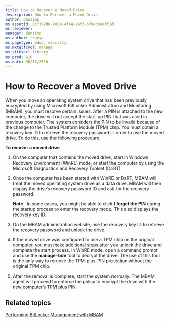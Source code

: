 ```yaml
---
title: How to Recover a Moved Drive
description: How to Recover a Moved Drive
author: dansimp
ms.assetid: 0c7199d8-9463-4f44-9af3-b70eceeaff1d
ms.reviewer: 
manager: dansimp
ms.author: tracyp
ms.pagetype: mdop, security
ms.mktglfcycl: manage
ms.sitesec: library
ms.prod: w10
ms.date: 06/16/2016
---
```



# How to Recover a Moved Drive


When you move an operating system drive that has been previously encrypted by using Microsoft BitLocker Administration and Monitoring (MBAM), you must resolve certain issues. After a PIN is attached to the new computer, the drive will not accept the start-up PIN that was used in previous computer. The system considers the PIN to be invalid because of the change to the Trusted Platform Module (TPM) chip. You must obtain a recovery key ID to retrieve the recovery password in order to use the moved drive. To do this, use the following procedure.

**To recover a moved drive**

1.  On the computer that contains the moved drive, start in Windows Recovery Environment (WinRE) mode, or start the computer by using the Microsoft Diagnostics and Recovery Toolset (DaRT).

2.  Once the computer has been started with WinRE or DaRT, MBAM will treat the moved operating system drive as a data drive. MBAM will then display the drive’s recovery password ID and ask for the recovery password.

    **Note**  
    In some cases, you might be able to click **I forget the PIN** during the startup process to enter the recovery mode. This also displays the recovery key ID.

     

3.  On the MBAM administration website, use the recovery key ID to retrieve the recovery password and unlock the drive.

4.  If the moved drive was configured to use a TPM chip on the original computer, you must take additional steps after you unlock the drive and complete the start process. In WinRE mode, open a command prompt and use the **manage-bde** tool to decrypt the drive. The use of this tool is the only way to remove the TPM-plus-PIN protection without the original TPM chip.

5.  After the removal is complete, start the system normally. The MBAM agent will proceed to enforce the policy to encrypt the drive with the new computer’s TPM plus PIN.

## Related topics


[Performing BitLocker Management with MBAM](performing-bitlocker-management-with-mbam.md)

 

 






